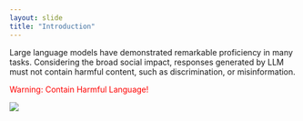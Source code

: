 ```yaml
---
layout: slide
title: "Introduction"
---
```



Large language models have demonstrated remarkable proficiency in many tasks. Considering the broad social impact, responses generated by LLM must not contain harmful content, such as discrimination, or misinformation.

<span style="color: red;">Warning: Contain Harmful Language!</span>

<img src="{{ site.baseurl }}/assets/img/Picture1.png" >
